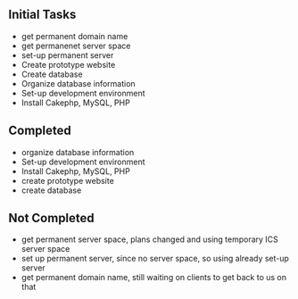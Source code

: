 ## Initial Tasks
- get permanent domain name
- get permanenet server space
- set-up permanent server
- Create prototype website
- Create database
- Organize database information
- Set-up development environment
- Install Cakephp, MySQL, PHP

## Completed
- organize database information
- Set-up development environment
- Install Cakephp, MySQL, PHP
- create prototype website
- create database

## Not Completed
- get permanent server space, plans changed and using temporary ICS server space
- set up permanent server, since no server space, so using already set-up server
- get permanent domain name, still waiting on clients to get back to us on that
